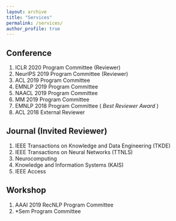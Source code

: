 ```yaml
---
layout: archive
title: "Services"
permalink: /services/
author_profile: true
---
```


## Conference
1. ICLR 2020 Program Committee (Reviewer)
1. NeurIPS 2019 Program Committee (Reviewer)
2. ACL 2019 Program Committee
3. EMNLP 2019 Program Committee
4. NAACL 2019 Program Committee
5. MM 2019 Program Committee  
6. EMNLP 2018 Program Committee (<i> Best Reviewer Award </i>)
7. ACL 2018 External Reviewer

## Journal (Invited Reviewer)
1. IEEE Transactions on Knowledge and Data Engineering (TKDE)
2. IEEE Transactions on Neural Networks (TTNLS)
3. Neurocomputing
4. Knowledge and Information Systems (KAIS)
5. IEEE Access

## Workshop
1. AAAI 2019 RecNLP Program Committee
2. \*Sem Program Committee
